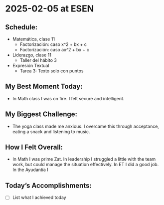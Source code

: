 # 2025-02-05 at ESEN

## Schedule:
- Matemática, clase 11
	- Factorización: caso x^2 + bx + c 
	- Factorización: caso ax^2 + bx + c
- Liderazgo, clase 11
	- Taller del hábito 3
- Expresión Textual
	- Tarea 3: Texto solo con puntos
## My Best Moment Today:
- In Math class I was on fire. I felt secure and intelligent.

## My Biggest Challenge:
- The yoga class made me anxious. I overcame this through acceptance, eating a snack and listening to music.

## How I Felt Overall:
- In Math I was prime Zat. In leadership I struggled a little with the team work, but could manage the situation effectively. In ET I did a good job. In the Ayudantía I 

## Today’s Accomplishments:
- [ ] List what I achieved today

